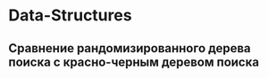 # Data-Structures

Сравнение рандомизированного дерева поиска с красно-черным деревом поиска
-----------------------------------
